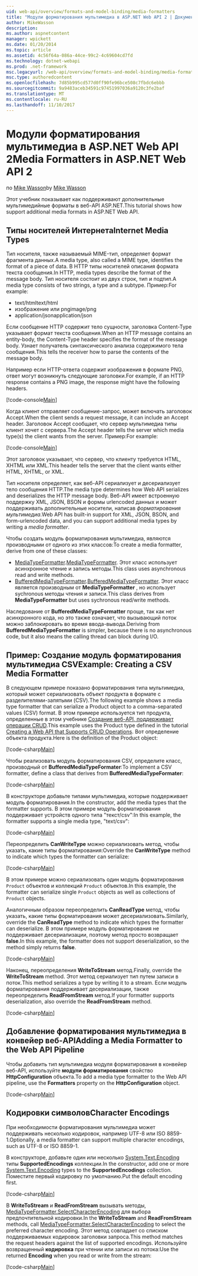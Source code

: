 ```yaml
---
uid: web-api/overview/formats-and-model-binding/media-formatters
title: "Модули форматирования мультимедиа в ASP.NET Web API 2 | Документы Microsoft"
author: MikeWasson
description: 
ms.author: aspnetcontent
manager: wpickett
ms.date: 01/20/2014
ms.topic: article
ms.assetid: 4c56f64a-086a-44ce-99c2-4c69604cd7fd
ms.technology: dotnet-webapi
ms.prod: .net-framework
msc.legacyurl: /web-api/overview/formats-and-model-binding/media-formatters
msc.type: authoredcontent
ms.openlocfilehash: 7d85b995cd577d0ff90fe96bce508c7fbdc6ebbb
ms.sourcegitcommit: 9a9483aceb34591c97451997036a9120c3fe2baf
ms.translationtype: MT
ms.contentlocale: ru-RU
ms.lasthandoff: 11/10/2017
---
```

<a name="media-formatters-in-aspnet-web-api-2"></a><span data-ttu-id="83785-102">Модули форматирования мультимедиа в ASP.NET Web API 2</span><span class="sxs-lookup"><span data-stu-id="83785-102">Media Formatters in ASP.NET Web API 2</span></span>
====================
<span data-ttu-id="83785-103">по [Mike Wasson](https://github.com/MikeWasson)</span><span class="sxs-lookup"><span data-stu-id="83785-103">by [Mike Wasson](https://github.com/MikeWasson)</span></span>

<span data-ttu-id="83785-104">Этот учебник показывает как поддерживают дополнительные мультимедийные форматы в веб-API ASP.NET.</span><span class="sxs-lookup"><span data-stu-id="83785-104">This tutorial shows how support additional media formats in ASP.NET Web API.</span></span>

## <a name="internet-media-types"></a><span data-ttu-id="83785-105">Типы носителей Интернета</span><span class="sxs-lookup"><span data-stu-id="83785-105">Internet Media Types</span></span>

<span data-ttu-id="83785-106">Тип носителя, также называемый MIME-тип, определяет формат фрагмента данных.</span><span class="sxs-lookup"><span data-stu-id="83785-106">A media type, also called a MIME type, identifies the format of a piece of data.</span></span> <span data-ttu-id="83785-107">В HTTP типы носителей описания формата текста сообщения.</span><span class="sxs-lookup"><span data-stu-id="83785-107">In HTTP, media types describe the format of the message body.</span></span> <span data-ttu-id="83785-108">Тип носителя состоит из двух строк, тип и подтип.</span><span class="sxs-lookup"><span data-stu-id="83785-108">A media type consists of two strings, a type and a subtype.</span></span> <span data-ttu-id="83785-109">Пример:</span><span class="sxs-lookup"><span data-stu-id="83785-109">For example:</span></span>

- <span data-ttu-id="83785-110">text/html</span><span class="sxs-lookup"><span data-stu-id="83785-110">text/html</span></span>
- <span data-ttu-id="83785-111">изображение или png</span><span class="sxs-lookup"><span data-stu-id="83785-111">image/png</span></span>
- <span data-ttu-id="83785-112">application/json</span><span class="sxs-lookup"><span data-stu-id="83785-112">application/json</span></span>

<span data-ttu-id="83785-113">Если сообщение HTTP содержит тело сущности, заголовка Content-Type указывает формат текста сообщения.</span><span class="sxs-lookup"><span data-stu-id="83785-113">When an HTTP message contains an entity-body, the Content-Type header specifies the format of the message body.</span></span> <span data-ttu-id="83785-114">Узнает получатель синтаксического анализа содержимого тела сообщения.</span><span class="sxs-lookup"><span data-stu-id="83785-114">This tells the receiver how to parse the contents of the message body.</span></span>

<span data-ttu-id="83785-115">Например если HTTP-ответа содержит изображения в формате PNG, ответ могут возникнуть следующие заголовки.</span><span class="sxs-lookup"><span data-stu-id="83785-115">For example, if an HTTP response contains a PNG image, the response might have the following headers.</span></span>

[!code-console[Main](media-formatters/samples/sample1.cmd)]

<span data-ttu-id="83785-116">Когда клиент отправляет сообщение-запрос, может включать заголовок Accept.</span><span class="sxs-lookup"><span data-stu-id="83785-116">When the client sends a request message, it can include an Accept header.</span></span> <span data-ttu-id="83785-117">Заголовок Accept сообщает, что сервер мультимедиа типы клиент хочет с сервера.</span><span class="sxs-lookup"><span data-stu-id="83785-117">The Accept header tells the server which media type(s) the client wants from the server.</span></span> <span data-ttu-id="83785-118">Пример:</span><span class="sxs-lookup"><span data-stu-id="83785-118">For example:</span></span>

[!code-console[Main](media-formatters/samples/sample2.cmd)]

<span data-ttu-id="83785-119">Этот заголовок указывает, что сервер, что клиенту требуется HTML, XHTML или XML.</span><span class="sxs-lookup"><span data-stu-id="83785-119">This header tells the server that the client wants either HTML, XHTML, or XML.</span></span>

<span data-ttu-id="83785-120">Тип носителя определяет, как веб-API сериализует и десериализует тело сообщения HTTP.</span><span class="sxs-lookup"><span data-stu-id="83785-120">The media type determines how Web API serializes and deserializes the HTTP message body.</span></span> <span data-ttu-id="83785-121">Веб-API имеет встроенную поддержку XML, JSON, BSON и формы urlencoded данных и может поддерживать дополнительные носители, написав *форматирования мультимедиа*.</span><span class="sxs-lookup"><span data-stu-id="83785-121">Web API has built-in support for XML, JSON, BSON, and form-urlencoded data, and you can support additional media types by writing a *media formatter*.</span></span>

<span data-ttu-id="83785-122">Чтобы создать модуль форматирования мультимедиа, являются производными от одного из этих классов:</span><span class="sxs-lookup"><span data-stu-id="83785-122">To create a media formatter, derive from one of these classes:</span></span>

- <span data-ttu-id="83785-123">[MediaTypeFormatter](https://msdn.microsoft.com/en-us/library/system.net.http.formatting.mediatypeformatter.aspx).</span><span class="sxs-lookup"><span data-stu-id="83785-123">[MediaTypeFormatter](https://msdn.microsoft.com/en-us/library/system.net.http.formatting.mediatypeformatter.aspx).</span></span> <span data-ttu-id="83785-124">Этот класс использует асинхронное чтение и запись методы.</span><span class="sxs-lookup"><span data-stu-id="83785-124">This class uses asynchronous read and write methods.</span></span>
- <span data-ttu-id="83785-125">[BufferedMediaTypeFormatter](https://msdn.microsoft.com/en-us/library/system.net.http.formatting.bufferedmediatypeformatter.aspx).</span><span class="sxs-lookup"><span data-stu-id="83785-125">[BufferedMediaTypeFormatter](https://msdn.microsoft.com/en-us/library/system.net.http.formatting.bufferedmediatypeformatter.aspx).</span></span> <span data-ttu-id="83785-126">Этот класс является производным от **MediaTypeFormatter** , но использует sychronous методы чтения и записи.</span><span class="sxs-lookup"><span data-stu-id="83785-126">This class derives from **MediaTypeFormatter** but uses sychronous read/write methods.</span></span>

<span data-ttu-id="83785-127">Наследование от **BufferedMediaTypeFormatter** проще, так как нет асинхронного кода, но это также означает, что вызывающий поток можно заблокировать во время ввода-вывода.</span><span class="sxs-lookup"><span data-stu-id="83785-127">Deriving from **BufferedMediaTypeFormatter** is simpler, because there is no asynchronous code, but it also means the calling thread can block during I/O.</span></span>

## <a name="example-creating-a-csv-media-formatter"></a><span data-ttu-id="83785-128">Пример: Создание модуль форматирования мультимедиа CSV</span><span class="sxs-lookup"><span data-stu-id="83785-128">Example: Creating a CSV Media Formatter</span></span>

<span data-ttu-id="83785-129">В следующем примере показано форматирования типа мультимедиа, который может сериализовать объект продукта в формате с разделителями-запятыми (CSV).</span><span class="sxs-lookup"><span data-stu-id="83785-129">The following example shows a media type formatter that can serialize a Product object to a comma-separated values (CSV) format.</span></span> <span data-ttu-id="83785-130">В этом примере используется тип продукта, определенные в этом учебнике [Создание веб-API, поддерживает операции CRUD](../older-versions/creating-a-web-api-that-supports-crud-operations.md).</span><span class="sxs-lookup"><span data-stu-id="83785-130">This example uses the Product type defined in the tutorial [Creating a Web API that Supports CRUD Operations](../older-versions/creating-a-web-api-that-supports-crud-operations.md).</span></span> <span data-ttu-id="83785-131">Вот определение объекта продукта.</span><span class="sxs-lookup"><span data-stu-id="83785-131">Here is the definition of the Product object:</span></span>

[!code-csharp[Main](media-formatters/samples/sample3.cs)]

<span data-ttu-id="83785-132">Чтобы реализовать модуль форматирования CSV, определите класс, производный от **BufferedMediaTypeFormater**:</span><span class="sxs-lookup"><span data-stu-id="83785-132">To implement a CSV formatter, define a class that derives from **BufferedMediaTypeFormater**:</span></span>

[!code-csharp[Main](media-formatters/samples/sample4.cs)]

<span data-ttu-id="83785-133">В конструкторе добавьте типами мультимедиа, которые поддерживает модуль форматирования.</span><span class="sxs-lookup"><span data-stu-id="83785-133">In the constructor, add the media types that the formatter supports.</span></span> <span data-ttu-id="83785-134">В этом примере модуль форматирования поддерживает устройств одного типа &quot;текст/csv&quot;:</span><span class="sxs-lookup"><span data-stu-id="83785-134">In this example, the formatter supports a single media type, &quot;text/csv&quot;:</span></span>

[!code-csharp[Main](media-formatters/samples/sample5.cs)]

<span data-ttu-id="83785-135">Переопределить **CanWriteType** можно сериализовать метод, чтобы указать, какие типы форматирования:</span><span class="sxs-lookup"><span data-stu-id="83785-135">Override the **CanWriteType** method to indicate which types the formatter can serialize:</span></span>

[!code-csharp[Main](media-formatters/samples/sample6.cs)]

<span data-ttu-id="83785-136">В этом примере можно сериализовать один модуль форматирования `Product` объектов и коллекций `Product` объектов.</span><span class="sxs-lookup"><span data-stu-id="83785-136">In this example, the formatter can serialize single `Product` objects as well as collections of `Product` objects.</span></span>

<span data-ttu-id="83785-137">Аналогичным образом переопределить **CanReadType** метод, чтобы указать, какие типы форматирования может десериализовать.</span><span class="sxs-lookup"><span data-stu-id="83785-137">Similarly, override the **CanReadType** method to indicate which types the formatter can deserialize.</span></span> <span data-ttu-id="83785-138">В этом примере модуль форматирования не поддерживает десериализации, поэтому метод просто возвращает **false**.</span><span class="sxs-lookup"><span data-stu-id="83785-138">In this example, the formatter does not support deserialization, so the method simply returns **false**.</span></span>

[!code-csharp[Main](media-formatters/samples/sample7.cs)]

<span data-ttu-id="83785-139">Наконец, переопределения **WriteToStream** метод.</span><span class="sxs-lookup"><span data-stu-id="83785-139">Finally, override the **WriteToStream** method.</span></span> <span data-ttu-id="83785-140">Этот метод сериализует тип путем записи в поток.</span><span class="sxs-lookup"><span data-stu-id="83785-140">This method serializes a type by writing it to a stream.</span></span> <span data-ttu-id="83785-141">Если модуль форматирования поддерживает десериализации, также переопределить **ReadFromStream** метод.</span><span class="sxs-lookup"><span data-stu-id="83785-141">If your formatter supports deserialization, also override the **ReadFromStream** method.</span></span>

[!code-csharp[Main](media-formatters/samples/sample8.cs)]

## <a name="adding-a-media-formatter-to-the-web-api-pipeline"></a><span data-ttu-id="83785-142">Добавление форматирования мультимедиа в конвейер веб-API</span><span class="sxs-lookup"><span data-stu-id="83785-142">Adding a Media Formatter to the Web API Pipeline</span></span>

<span data-ttu-id="83785-143">Чтобы добавить тип мультимедиа модуля форматирования в конвейер веб-API, используйте **модули форматирования** свойство **HttpConfiguration** объекта.</span><span class="sxs-lookup"><span data-stu-id="83785-143">To add a media type formatter to the Web API pipeline, use the **Formatters** property on the **HttpConfiguration** object.</span></span>

[!code-csharp[Main](media-formatters/samples/sample9.cs)]

## <a name="character-encodings"></a><span data-ttu-id="83785-144">Кодировки символов</span><span class="sxs-lookup"><span data-stu-id="83785-144">Character Encodings</span></span>

<span data-ttu-id="83785-145">При необходимости форматирования мультимедиа может поддерживать несколько кодировок, например UTF-8 или ISO 8859-1.</span><span class="sxs-lookup"><span data-stu-id="83785-145">Optionally, a media formatter can support multiple character encodings, such as UTF-8 or ISO 8859-1.</span></span>

<span data-ttu-id="83785-146">В конструкторе, добавьте один или несколько [System.Text.Encoding](https://msdn.microsoft.com/en-us/library/system.text.encoding.aspx) типы **SupportedEncodings** коллекции.</span><span class="sxs-lookup"><span data-stu-id="83785-146">In the constructor, add one or more [System.Text.Encoding](https://msdn.microsoft.com/en-us/library/system.text.encoding.aspx) types to the **SupportedEncodings** collection.</span></span> <span data-ttu-id="83785-147">Поместите первый кодировку по умолчанию.</span><span class="sxs-lookup"><span data-stu-id="83785-147">Put the default encoding first.</span></span>

[!code-csharp[Main](media-formatters/samples/sample10.cs?highlight=6-7)]

<span data-ttu-id="83785-148">В **WriteToStream** и **ReadFromStream** вызывать методы, [MediaTypeFormatter.SelectCharacterEncoding](https://msdn.microsoft.com/en-us/library/hh969054.aspx) для выбора предпочтительной кодировки.</span><span class="sxs-lookup"><span data-stu-id="83785-148">In the **WriteToStream** and **ReadFromStream** methods, call [MediaTypeFormatter.SelectCharacterEncoding](https://msdn.microsoft.com/en-us/library/hh969054.aspx) to select the preferred character encoding.</span></span> <span data-ttu-id="83785-149">Этот метод совпадает со списком поддерживаемых кодировок заголовки запроса.</span><span class="sxs-lookup"><span data-stu-id="83785-149">This method matches the request headers against the list of supported encodings.</span></span> <span data-ttu-id="83785-150">Используйте возвращенный **кодировка** при чтении или записи из потока:</span><span class="sxs-lookup"><span data-stu-id="83785-150">Use the returned **Encoding** when you read or write from the stream:</span></span>

[!code-csharp[Main](media-formatters/samples/sample11.cs?highlight=3,5)]
